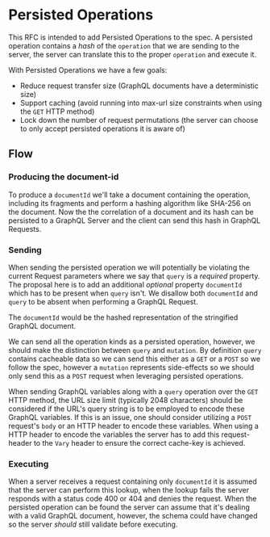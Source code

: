 # Persisted Operations

This RFC is intended to add Persisted Operations to the spec. A persisted operation contains
a _hash_ of the `operation` that we are sending to the server, the server can translate this to the proper
`operation` and execute it.

With Persisted Operations we have a few goals:

- Reduce request transfer size (GraphQL documents have a deterministic size)
- Support caching (avoid running into max-url size constraints when using the `GET` HTTP method)
- Lock down the number of request permutations (the server can choose to only accept persisted operations it is aware of)

## Flow
### Producing the document-id

To produce a `documentId` we'll take a document containing the operation, including its fragments and perform a hashing algorithm like
SHA-256 on the document. Now the the correlation of a document and its hash can be persisted to a GraphQL Server and the client can
send this hash in GraphQL Requests.

### Sending

When sending the persisted operation we will potentially be violating the current Request parameters where we say that `query`
is a _required_ property. The proposal here is to add an additional _optional_ property `documentId` which has to be present
when `query` isn't. We disallow both `documentId` and `query` to be absent when performing a GraphQL Request.

The `documentId` would be the hashed representation of the stringified GraphQL document.

We can send all the operation kinds as a persisted operation, however, we should make the distinction between `query` and `mutation`.
By definition `query` contains cacheable data so we can send this either as a `GET` or a `POST` so we follow the spec, however a
`mutation` represents side-effects so we should only send this as a `POST` request when leveraging persisted operations.

When sending GraphQL variables along with a `query` operation over the `GET` HTTP method, the URL size limit (typically 2048
characters) should be considered if the URL's query string is to be employed to encode these GraphQL variables. If this is an
issue, one should consider utilizing a `POST` request's `body` or an HTTP header to encode these variables. When using a HTTP header
to encode the variables the server has to add this request-header to the `Vary` header to ensure the correct cache-key is achieved.

### Executing

When a server receives a request containing only `documentId` it is assumed that the server can perform this lookup, when the lookup
fails the server responds with a status code 400 or 404 and denies the request. When the persisted operation can be found the server
can assume that it's dealing with a valid GraphQL document, however, the schema could have changed so the server _should_ still validate
before executing.
